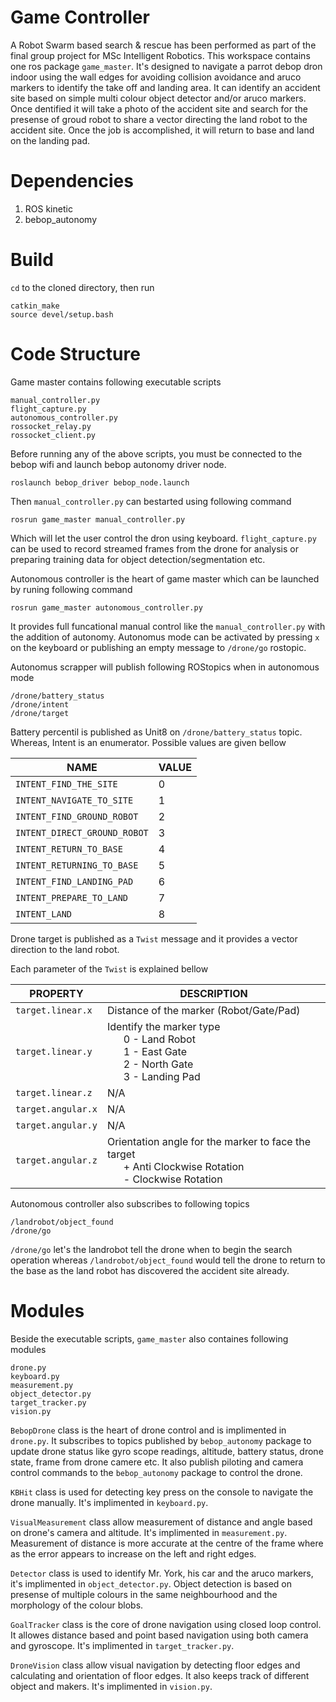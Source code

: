 # Game Controller
A Robot Swarm based search & rescue has been performed as part of the final group project for MSc Intelligent Robotics. This workspace contains one ros package `game_master`. It's designed to navigate a parrot debop dron indoor using the wall edges for avoiding collision avoidance and aruco markers to identify the take off and landing area. It can identify an accident site based on simple multi colour object detector and/or aruco markers. Once dentified it will take a photo of the accident site and search for the presense of groud robot to share a vector directing the land robot to the accident site. Once the job is accomplished, it will return to base and land on the landing pad.

# Dependencies
1. ROS kinetic
2. bebop_autonomy

# Build
`cd` to the cloned directory, then run
```
catkin_make
source devel/setup.bash
```

# Code Structure
Game master contains following executable scripts
```
manual_controller.py
flight_capture.py
autonomous_controller.py
rossocket_relay.py
rossocket_client.py
```

Before running any of the above scripts, you must be connected to the bebop wifi and launch bebop autonomy driver node.
```
roslaunch bebop_driver bebop_node.launch
```

Then `manual_controller.py` can bestarted using following command
```
rosrun game_master manual_controller.py
```
Which will let the user control the dron using keyboard. `flight_capture.py` can be used to record streamed frames from the drone for analysis or preparing training data for object detection/segmentation etc.

Autonomous controller is the heart of game master which can be launched by runing following command
```
rosrun game_master autonomous_controller.py
```
It provides full funcational manual control like the `manual_controller.py` with the addition of autonomy. Autonomus mode can be activated by pressing `x` on the keyboard or publishing an empty message to `/drone/go` rostopic.

Autonomus scrapper will publish following ROStopics when in autonomous mode
```
/drone/battery_status
/drone/intent
/drone/target
```
Battery percentil is published as Unit8 on `/drone/battery_status` topic. Whereas, Intent is an enumerator. Possible values are given bellow

| NAME                          | VALUE |
| ----------------------------- | ----- |
| `INTENT_FIND_THE_SITE`        | 0     |
| `INTENT_NAVIGATE_TO_SITE`     | 1     |
| `INTENT_FIND_GROUND_ROBOT`    | 2     |
| `INTENT_DIRECT_GROUND_ROBOT`  | 3     |
| `INTENT_RETURN_TO_BASE`       | 4     |
| `INTENT_RETURNING_TO_BASE`    | 5     |
| `INTENT_FIND_LANDING_PAD`     | 6     |
| `INTENT_PREPARE_TO_LAND`      | 7     |
| `INTENT_LAND`                 | 8     |

Drone target is published as a `Twist` message and it provides a vector direction to the land robot.

Each parameter of the `Twist` is explained bellow

| PROPERTY          | DESCRIPTION                                           |
| ----------------- | ----------------------------------------------------- |
| `target.linear.x` | Distance of the marker (Robot/Gate/Pad)               |
| `target.linear.y` | Identify the marker type<br>&nbsp;&nbsp;&nbsp;&nbsp;&nbsp;&nbsp;0 - Land Robot<br>&nbsp;&nbsp;&nbsp;&nbsp;&nbsp;&nbsp;1 - East Gate<br>&nbsp;&nbsp;&nbsp;&nbsp;&nbsp;&nbsp;2 - North Gate<br>&nbsp;&nbsp;&nbsp;&nbsp;&nbsp;&nbsp;3 - Landing Pad                                                  |
| `target.linear.z` | N/A                                                   |
| `target.angular.x`| N/A                                                   |
| `target.angular.y`| N/A                                                   |
| `target.angular.z`| Orientation angle for the marker to face the target<br>&nbsp;&nbsp;&nbsp;&nbsp;&nbsp;&nbsp;+ Anti Clockwise Rotation<br>&nbsp;&nbsp;&nbsp;&nbsp;&nbsp;&nbsp;- Clockwise Rotation                                 |

Autonomous controller also subscribes to following topics
```
/landrobot/object_found
/drone/go
```

`/drone/go` let's the landrobot tell the drone when to begin the search operation whereas `/landrobot/object_found` would tell the drone to return to the base as the land robot has discovered the accident site already.

# Modules
Beside the executable scripts, `game_master` also containes following modules
```
drone.py
keyboard.py
measurement.py
object_detector.py
target_tracker.py
vision.py
```

`BebopDrone` class is the heart of drone control and is implimented in `drone.py`. It subscribes to topics published by `bebop_autonomy` package to update drone status like gyro scope readings, altitude, battery status, drone state, frame from drone camere etc. It also publish piloting and camera control commands to the `bebop_autonomy` package to control the drone.

`KBHit` class is used for detecting key press on the console to navigate the drone manually. It's implimented in `keyboard.py`.

`VisualMeasurement` class allow measurement of distance and angle based on drone's camera and altitude. It's implimented in `measurement.py`. Measurement of distance is more accurate at the centre of the frame where as the error appears to increase on the left and right edges.

`Detector` class is used to identify Mr. York, his car and the aruco markers, it's implimented in `object_detector.py`. Object detection is based on presense of multiple colours in the same neighbourhood and the morphology of the colour blobs.

`GoalTracker` class is the core of drone navigation using closed loop control. It allowes distance based and point based navigation using both camera and gyroscope. It's implimented in `target_tracker.py`.

`DroneVision` class allow visual navigation by detecting floor edges and calculating and orientation of floor edges. It also keeps track of different object and makers. It's implimented in `vision.py`.